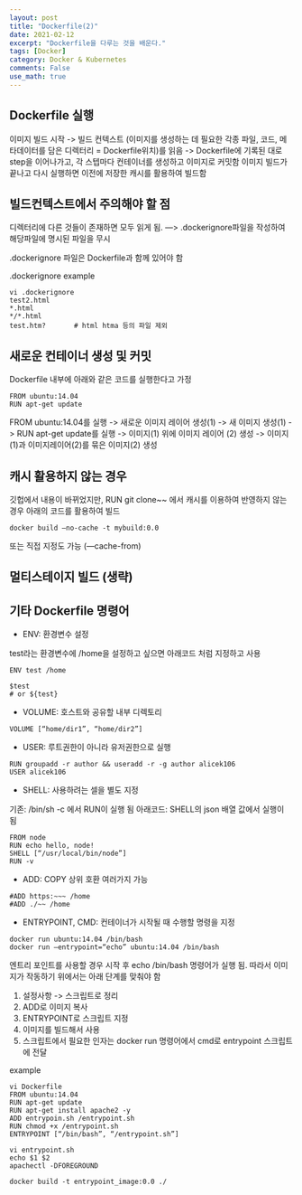 ```yaml
---
layout: post
title: "Dockerfile(2)"
date: 2021-02-12
excerpt: "Dockerfile을 다루는 것을 배운다."
tags: [Docker]
category: Docker & Kubernetes
comments: False
use_math: true
---
```


## Dockerfile 실행 
이미지 빌드 시작 -> 빌드 컨텍스트 (이미지를 생성하는 데 필요한 각종 파일, 코드, 메타데이터를 담은 디렉터리 = Dockerfile위치)를 읽음 -> Dockerfile에 기록된 대로 step을 이어나가고, 각 스텝마다 컨테이너를 생성하고 이미지로 커밋함
이미지 빌드가 끝나고 다시 실행하면 이전에 저장한 캐시를 활용하여 빌드함


## 빌드컨텍스트에서 주의해야 할 점 
디렉터리에 다른 것들이 존재하면 모두 읽게 됨. —> .dockerignore파일을 작성하여 해당파일에 명시된 파일을 무시

.dockerignore 파일은 Dockerfile과 함께 있어야 함

.dockerignore example

~~~
vi .dockerignore
test2.html
*.html
*/*.html
test.htm?       # html htma 등의 파일 제외
~~~

## 새로운 컨테이너 생성 및 커밋
Dockerfile 내부에 아래와 같은 코드를 실행한다고 가정
~~~
FROM ubuntu:14.04
RUN apt-get update
~~~

FROM ubuntu:14.04를 실행 -> 새로운 이미지 레이어 생성(1) -> 새 이미지 생성(1)
-> RUN apt-get update를 실행 -> 이미지(1) 위에 이미지 레이어 (2) 생성 -> 이미지(1)과 이미지레이어(2)를 묶은 이미지(2) 생성


## 캐시 활용하지 않는 경우
깃헙에서 내용이 바뀌었지만, RUN git clone~~ 에서 캐시를 이용하여 반영하지 않는 경우 아래의 코드를 활용하여 빌드
~~~
docker build —no-cache -t mybuild:0.0
~~~

또는 직접 지정도 가능 (—cache-from)

## 멀티스테이지 빌드 (생략)

## 기타 Dockerfile 명령어
* ENV: 환경변수 설정

test라는 환경변수에 /home을 설정하고 싶으면 아래코드 처럼 지정하고 사용
~~~
ENV test /home

$test
# or ${test}
~~~

* VOLUME: 호스트와 공유할 내부 디렉토리

~~~
VOLUME [“home/dir1”, “home/dir2”]
~~~

* USER: 루트권한이 아니라 유저권한으로 실행

~~~
RUN groupadd -r author && useradd -r -g author alicek106
USER alicek106
~~~

* SHELL: 사용하려는 셀을 별도 지정

기존: /bin/sh -c 에서 RUN이 실행 됨
아래코드: SHELL의 json 배열 값에서 실행이 됨
~~~
FROM node
RUN echo hello, node!
SHELL [“/usr/local/bin/node”]
RUN -v
~~~

* ADD: COPY 상위 호환 여러가지 가능

~~~
#ADD https:~~~ /home
#ADD ./~~ /home
~~~

* ENTRYPOINT, CMD: 컨테이너가 시작될 때 수행할 명령을 지정

~~~
docker run ubuntu:14.04 /bin/bash
docker run —entrypoint=“echo” ubuntu:14.04 /bin/bash
~~~

엔트리 포인트를 사용할 경우 시작 후 echo /bin/bash 명령어가 실행 됨.
따라서 이미지가 작동하기 위에서는 아래 단계를 맞춰야 함

1. 설정사항 -> 스크립트로 정리
2. ADD로 이미지 복사
3. ENTRYPOINT로 스크립트 지정
4. 이미지를 빌드해서 사용
5. 스크립트에서 필요한 인자는 docker run 명령어에서 cmd로 entrypoint 스크립트에 전달

example
~~~
vi Dockerfile
FROM ubuntu:14.04
RUN apt-get update
RUN apt-get install apache2 -y
ADD entrypoin.sh /entrypoint.sh
RUN chmod +x /entrypoint.sh
ENTRYPOINT [“/bin/bash”, “/entrypoint.sh”]
~~~

~~~
vi entrypoint.sh
echo $1 $2
apachectl -DFOREGROUND
~~~

~~~
docker build -t entrypoint_image:0.0 ./
~~~


